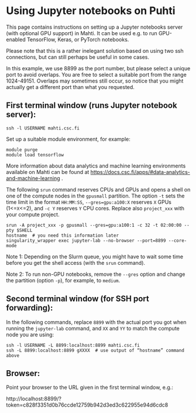 # Using Jupyter notebooks on Puhti

This page contains instructions on setting up a Jupyter notebooks server (with optional GPU support) in Mahti. It can be used e.g. to run GPU-enabled TensorFlow, Keras, or PyTorch notebooks.

Please note that this is a rather inelegant solution based on using two ssh connections, but can still perhaps be useful in some cases.

In this example, we use 8899 as the port number, but please select a unique port to avoid overlaps.  You are free to select a suitable port from the range 1024-49151.  Overlaps may sometimes still occur, so notice that you might actually get a different port than what you requested.

## First terminal window (runs Jupyter notebook server):

    ssh -l USERNAME mahti.csc.fi

Set up a suitable module environment, for example:

    module purge
    module load tensorflow

More information about data analytics and machine learning environments available on Mahti can be found at https://docs.csc.fi/apps/#data-analytics-and-machine-learning .

The following `srun` command reserves CPUs and GPUs and opens a shell on one of the compute nodes in the `gpusmall` partition.  The option `-t` sets the time limit in the format `HH:MM:SS`, `--gres=gpu:a100:X` reserves `X` GPUs (1<=`X`<=2), and `-c Y` reserves `Y` CPU cores. Replace also `project_xxx` with your compute project.

    srun -A project_xxx -p gpusmall --gres=gpu:a100:1 -c 32 -t 02:00:00 --pty $SHELL
    hostname  # you need this information later
    singularity_wrapper exec jupyter-lab --no-browser --port=8899 --core-mode
    
Note 1: Depending on the Slurm queue, you might have to wait some time before you get the shell access (with the `srun` command). 

Note 2: To run non-GPU notebooks, remove the `--gres` option and change the partition (option `-p`), for example, to `medium`.

## Second terminal window (for SSH port forwarding):

In the following commands, replace `8899` with the actual port you got when running the `jupyter-lab` command, and `XX` and `YY` to match the compute node you are using:

    ssh -l USERNAME -L 8899:localhost:8899 mahti.csc.fi
    ssh -L 8899:localhost:8899 gXXXX  # use output of “hostname” command above

## Browser:

Point your browser to the URL given in the first terminal window, e.g.:

http://localhost:8899/?token=c828f3351d0b76ccde12759b942d3ed3c622955e94d6cdc8
